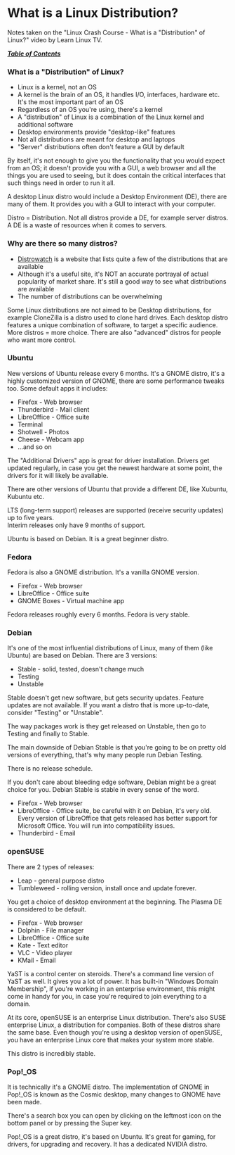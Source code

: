 # What is a Linux Distribution?

Notes taken on the "Linux Crash Course - What is a "Distribution" of Linux?"
video by Learn Linux TV.

[***Table of Contents***](/README.md)

### What is a "Distribution" of Linux?

- Linux is a kernel, not an OS
- A kernel is the brain of an OS, it handles I/O, interfaces, hardware etc.
  It's the most important part of an OS
- Regardless of an OS you're using, there's a kernel
- A "distribution" of Linux is a combination of the Linux kernel and additional
  software
- Desktop environments provide "desktop-like" features
- Not all distributions are meant for desktop and laptops
- "Server" distributions often don't feature a GUI by default

By itself, it's not enough to give you the functionality that you would expect
from an OS; it doesn't provide you with a GUI, a web browser and all the things
you are used to seeing, but it does contain the critical interfaces that such
things need in order to run it all.

A desktop Linux distro would include a Desktop Environment (DE), there are many
of them. It provides you with a GUI to interact with your computer.

Distro = Distribution. Not all distros provide a DE, for example server
distros. A DE is a waste of resources when it comes to servers.

### Why are there so many distros?

- [Distrowatch](https://distrowatch.com/) is a website that lists quite a few
  of the distributions that are available
- Although it's a useful site, it's NOT an accurate portrayal of actual
  popularity of market share. It's still a good way to see what distributions
  are available
- The number of distributions can be overwhelming

Some Linux distributions are not aimed to be Desktop distributions, for example
CloneZilla is a distro used to clone hard drives. Each desktop distro features
a unique combination of software, to target a specific audience. More distros =
more choice. There are also "advanced" distros for people who want more
control.

### Ubuntu

New versions of Ubuntu release every 6 months. It's a GNOME distro, it's a
highly customized version of GNOME, there are some performance tweaks too. Some
default apps it includes:

- Firefox - Web browser
- Thunderbird - Mail client
- LibreOffice - Office suite
- Terminal 
- Shotwell - Photos
- Cheese - Webcam app
- ...and so on

The "Additional Drivers" app is great for driver installation. Drivers get
updated regularly, in case you get the newest hardware at some point, the
drivers for it will likely be available. 

There are other versions of Ubuntu that provide a different DE, like Xubuntu,
Kubuntu etc. 

LTS (long-term support) releases are supported (receive security updates) up to
five years.  
Interim releases only have 9 months of support.

Ubuntu is based on Debian. It is a great beginner distro.

### Fedora

Fedora is also a GNOME distribution. It's a vanilla GNOME version.

- Firefox - Web browser
- LibreOffice - Office suite
- GNOME Boxes - Virtual machine app

Fedora releases roughly every 6 months. Fedora is very stable.

### Debian

It's one of the most influential distributions of Linux, many of them (like
Ubuntu) are based on Debian. There are 3 versions:

- Stable - solid, tested, doesn't change much
- Testing
- Unstable

Stable doesn't get new software, but gets security updates. Feature updates are
not available. If you want a distro that is more up-to-date, consider "Testing"
or "Unstable". 

The way packages work is they get released on Unstable, then go to Testing and
finally to Stable.

The main downside of Debian Stable is that you're going to be on pretty old
versions of everything, that's why many people run Debian Testing. 

There is no release schedule. 

If you don't care about bleeding edge software, Debian might be a great choice
for you. Debian Stable is stable in every sense of the word.

- Firefox - Web browser
- LibreOffice - Office suite, be careful with it on Debian, it's very old.
  Every version of LibreOffice that gets released has better support for
  Microsoft Office. You will run into compatibility issues.
- Thunderbird - Email

### openSUSE

There are 2 types of releases:
- Leap - general purpose distro
- Tumbleweed - rolling version, install once and update forever.

You get a choice of desktop environment at the beginning. The Plasma DE is
considered to be default. 

- Firefox - Web browser
- Dolphin - File manager
- LibreOffice - Office suite
- Kate - Text editor
- VLC - Video player 
- KMail - Email

YaST is a control center on steroids. There's a command line version of YaST as
well. It gives you a lot of power. It has built-in "Windows Domain Membership",
if you're working in an enterprise environment, this might come in handy for
you, in case you're required to join everything to a domain.

At its core, openSUSE is an enterprise Linux distribution. There's also SUSE 
enterprise Linux, a distribution for companies. Both of these distros share the
same base. Even though you're using a desktop version of openSUSE, you have an 
enterprise Linux core that makes your system more stable.

This distro is incredibly stable.

### Pop!\_OS

It is technically it's a GNOME distro. The implementation of GNOME in Pop!\_OS
is known as the Cosmic desktop, many changes to GNOME have been made. 

There's a search box you can open by clicking on the leftmost icon on the
bottom panel or by pressing the Super key.

Pop!\_OS is a great distro, it's based on Ubuntu. It's great for gaming, for
drivers, for upgrading and recovery. It has a dedicated NVIDIA distro.
